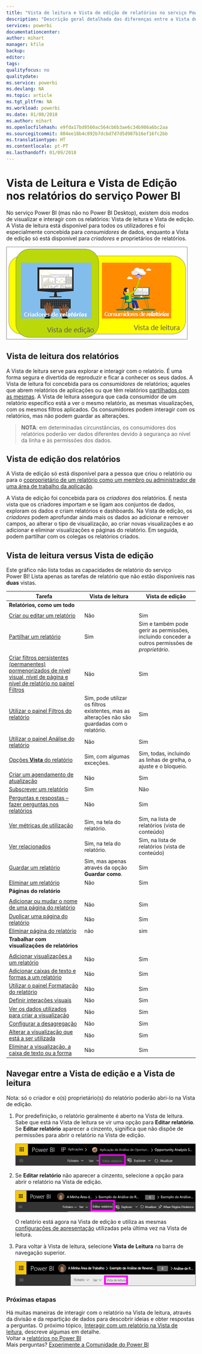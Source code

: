 ```yaml
---
title: "Vista de leitura e Vista de edição de relatórios no serviço Power BI"
description: "Descrição geral detalhada das diferenças entre a Vista de leitura e a Vista de edição nos relatórios do serviço Power BI"
services: powerbi
documentationcenter: 
author: mihart
manager: kfile
backup: 
editor: 
tags: 
qualityfocus: no
qualitydate: 
ms.service: powerbi
ms.devlang: NA
ms.topic: article
ms.tgt_pltfrm: NA
ms.workload: powerbi
ms.date: 01/08/2018
ms.author: mihart
ms.openlocfilehash: e9fda17bd9560ac564cb6b3ae6c34b986a6bc2aa
ms.sourcegitcommit: 804ee18b4c892b7dcbd7d7d5d987b16ef16fc2bb
ms.translationtype: HT
ms.contentlocale: pt-PT
ms.lasthandoff: 01/09/2018
---
```

# <a name="reading-view-and-editing-view-in-power-bi-service-reports"></a>Vista de Leitura e Vista de Edição nos relatórios do serviço Power BI
No serviço Power BI (mas não no Power BI Desktop), existem dois modos de visualizar e interagir com os relatórios: Vista de leitura e Vista de edição. A Vista de leitura está disponível para todos os utilizadores e foi especialmente concebida para *consumidores* de dados, enquanto a Vista de edição só está disponível para *criadores* e proprietários de relatórios. 

![](media/service-reading-view-and-editing-view/power-bi-creators-consumers.png)

## <a name="report-reading-view"></a>Vista de leitura dos relatórios

 A Vista de leitura serve para explorar e interagir com o relatório. É uma forma segura e divertida de reproduzir e ficar a conhecer os seus dados. A Vista de leitura foi concebida para os *consumidores* de relatórios; aqueles que abrem relatórios de aplicações ou que têm relatórios [partilhados com as mesmas](service-share-dashboards.md). A Vista de leitura assegura que cada consumidor de um relatório específico está a ver o mesmo relatório, as mesmas visualizações, com os mesmos filtros aplicados.  Os consumidores podem interagir com os relatórios, mas não podem guardar as alterações.

>**NOTA**: em determinadas circunstâncias, os consumidores dos relatórios poderão ver dados diferentes devido à segurança ao nível da linha e às permissões dos dados. 

## <a name="report-editing-view"></a>Vista de edição dos relatórios

A Vista de edição só está disponível para a pessoa que criou o relatório ou para o [coproprietário de um relatório como um membro ou administrador de uma área de trabalho da aplicação](service-create-distribute-apps.md).

A Vista de edição foi concebida para os *criadores* dos relatórios. É nesta vista que os criadores importam e se ligam aos conjuntos de dados, exploram os dados e criam relatórios e dashboards. Na Vista de edição, os *criadores* podem aprofundar ainda mais os dados ao adicionar e remover campos, ao alterar o tipo de visualização, ao criar novas visualizações e ao adicionar e eliminar visualizações e páginas do relatório. Em seguida, podem partilhar com os colegas os relatórios criados.

## <a name="reading-view-versus-editing-view"></a>Vista de leitura versus Vista de edição
Este gráfico não lista todas as capacidades de relatório do serviço Power BI! Lista apenas as tarefas de relatório que não estão disponíveis nas **duas** vistas. 


|Tarefa  | Vista de leitura  | Vista de edição |
|-------------------------|-------|-------|
|**Relatórios, como um todo**  |
||||
| [Criar ou editar um relatório](service-report-create-new.md) | Não  | Sim |
| [Partilhar um relatório](service-share-reports.md)| Sim | Sim e também pode gerir as permissões, incluindo conceder a outros permissões de *proprietário*. |
| [Criar filtros persistentes (permanentes) pormenorizados de nível visual, nível de página e nível de relatório no painel Filtros](power-bi-report-add-filter.md) | Não  | Sim |
| [Utilizar o painel Filtros do relatório](power-bi-how-to-report-filter.md) | Sim, pode utilizar os filtros existentes, mas as alterações não são guardadas com o relatório. | Sim |
| [Utilizar o painel Análise do relatório](service-analytics-pane.md) | Não | Sim |
| [Opções **Vista** do relatório](power-bi-report-display-settings.md) | Sim, com algumas exceções. | Sim, todas, incluindo as linhas de grelha, o ajuste e o bloqueio. |
| [Criar um agendamento de atualização](refresh-data.md) | Não  | Sim |
| [Subscrever um relatório](service-report-subscribe.md) | Sim | Não |
| [Perguntas e respostas – fazer perguntas nos relatórios](service-q-and-a.md) | Não  | Sim |
| [Ver métricas de utilização ](service-usage-metrics.md) | Sim, na tela do relatório. | Sim, na lista de relatórios (vista de conteúdo) |
| [Ver relacionados](service-related-content.md) | Sim, na tela do relatório. | Sim, na lista de relatórios (vista de conteúdo) |
| [Guardar um relatório](service-report-save.md) | Sim, mas apenas através da opção **Guardar como**. | Sim |
| [Eliminar um relatório](service-delete.md) | Não  | Sim |
|**Páginas do relatório** |
||||
| [Adicionar ou mudar o nome de uma página do relatório](power-bi-report-add-page.md)  | Não  | Sim  |
| [Duplicar uma página do relatório](power-bi-report-copy-paste-page.md) | Não  | Sim |
| [Eliminar página do relatório](service-delete.md) | não | sim |
|**Trabalhar com visualizações de relatórios**|
||||
| [Adicionar visualizações a um relatório](power-bi-report-add-visualizations-i.md) | Não  | Sim |
| [Adicionar caixas de texto e formas a um relatório](power-bi-reports-add-text-and-shapes.md) | Não  | Sim |
| [Utilizar o painel Formatação do relatório](service-the-report-editor-take-a-tour.md) | Não | Sim |
| [Definir interações visuais](service-reports-visual-interactions.md) | Não  | Sim |
| [Ver os dados utilizados para criar a visualização](service-reports-show-data.md) | Não  | Sim |
| [Configurar a desagregação](power-bi-visualization-drill-down.md) | Não  | Sim |
| [Alterar a visualização que está a ser utilizada](power-bi-report-change-visualization-type.md) | Não | Sim|
| [Eliminar a visualização, a caixa de texto ou a forma](service-delete.md)| Não | Sim |


## <a name="navigating-between-editing-view-and-reading-view"></a>Navegar entre a Vista de edição e a Vista de leitura
Nota: só o criador e o(s) proprietário(s) do relatório poderão abri-lo na Vista de edição.

1. Por predefinição, o relatório geralmente é aberto na Vista de leitura. Sabe que está na Vista de leitura se vir uma opção para **Editar relatório**. Se **Editar relatório** aparecer a cinzento, significa que não dispõe de permissões para abrir o relatório na Vista de edição.

   ![](media/service-reading-view-and-editing-view/power-bi-edit-report-grey.png)

2. Se **Editar relatório** não aparecer a cinzento, selecione a opção para abrir o relatório na Vista de edição. 
   
   ![](media/service-reading-view-and-editing-view/power-bi-edit-report.png)
   
   O relatório está agora na Vista de edição e utiliza as mesmas [configurações de apresentação](power-bi-report-display-settings.md) utilizadas pela última vez na Vista de leitura.

2. Para voltar à Vista de leitura, selecione **Vista de Leitura** na barra de navegação superior.
   
    ![](media/service-reading-view-and-editing-view/power-bi-reading-view.png)



### <a name="next-steps"></a>Próximas etapas
Há muitas maneiras de interagir com o relatório na Vista de leitura, através da divisão e da repartição de dados para descobrir ideias e obter respostas a perguntas.  O próximo tópico, [Interagir com um relatório na Vista de leitura](service-interact-with-a-report-in-editing-view.md), descreve algumas em detalhe.    
Voltar a [relatórios no Power BI](service-reports.md)    
Mais perguntas? [Experimente a Comunidade do Power BI](http://community.powerbi.com/) 

